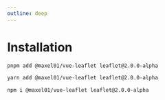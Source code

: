 ```yaml
---
outline: deep
---
```


# Installation

```bash
pnpm add @maxel01/vue-leaflet leaflet@2.0.0-alpha
```

```bash
yarn add @maxel01/vue-leaflet leaflet@2.0.0-alpha
```

```bash
npm i @maxel01/vue-leaflet leaflet@2.0.0-alpha
```
